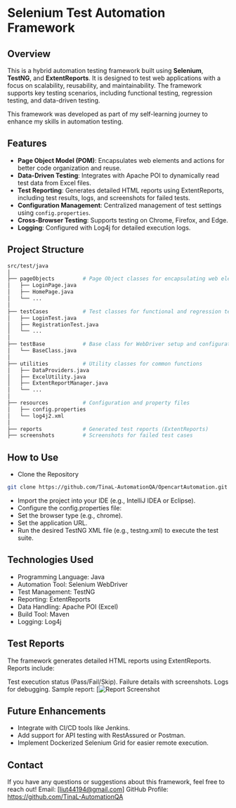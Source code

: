# Selenium Test Automation Framework 

## Overview

This is a hybrid automation testing framework built using **Selenium**, **TestNG**, and **ExtentReports**. It is designed to test web applications with a focus on scalability, reusability, and maintainability. The framework supports key testing scenarios, including functional testing, regression testing, and data-driven testing.

This framework was developed as part of my self-learning journey to enhance my skills in automation testing.

## Features

- **Page Object Model (POM)**: Encapsulates web elements and actions for better code organization and reuse.
- **Data-Driven Testing**: Integrates with Apache POI to dynamically read test data from Excel files.
- **Test Reporting**: Generates detailed HTML reports using ExtentReports, including test results, logs, and screenshots for failed tests.
- **Configuration Management**: Centralized management of test settings using `config.properties`.
- **Cross-Browser Testing**: Supports testing on Chrome, Firefox, and Edge.
- **Logging**: Configured with Log4j for detailed execution logs.

## Project Structure
```bash
src/test/java
│
├── pageObjects         # Page Object classes for encapsulating web elements and actions
│   ├── LoginPage.java
│   ├── HomePage.java
│   └── ...
│
├── testCases           # Test classes for functional and regression testing
│   ├── LoginTest.java
│   ├── RegistrationTest.java
│   └── ...
│
├── testBase            # Base class for WebDriver setup and configuration
│   └── BaseClass.java
│
├── utilities           # Utility classes for common functions
│   ├── DataProviders.java
│   ├── ExcelUtility.java
│   ├── ExtentReportManager.java
│   └── ...
│
├── resources           # Configuration and property files
│   ├── config.properties
│   └── log4j2.xml
│
├── reports             # Generated test reports (ExtentReports)
├── screenshots         # Screenshots for failed test cases
```

## How to Use

- Clone the Repository
```bash  
git clone https://github.com/TinaL-AutomationQA/OpencartAutomation.git
```
- Import the project into your IDE (e.g., IntelliJ IDEA or Eclipse).
- Configure the config.properties file:
- Set the browser type (e.g., chrome).
- Set the application URL.
- Run the desired TestNG XML file (e.g., testng.xml) to execute the test suite.

## Technologies Used

- Programming Language: Java
- Automation Tool: Selenium WebDriver
- Test Management: TestNG
- Reporting: ExtentReports
- Data Handling: Apache POI (Excel)
- Build Tool: Maven
- Logging: Log4j


## Test Reports
The framework generates detailed HTML reports using ExtentReports. Reports include:

Test execution status (Pass/Fail/Skip).
Failure details with screenshots.
Logs for debugging.
Sample report:
[![Report Screenshot](https://github.com/TinaL-AutomationQA/OpencartAutomation/blob/master/report%20screenshot/Report_with_screenshot.png)

## Future Enhancements

- Integrate with CI/CD tools like Jenkins.
- Add support for API testing with RestAssured or Postman.
- Implement Dockerized Selenium Grid for easier remote execution.

## Contact

If you have any questions or suggestions about this framework, feel free to reach out!
Email: [liut44194@gmail.com]
GitHub Profile: https://github.com/TinaL-AutomationQA

